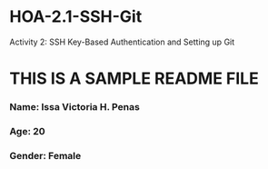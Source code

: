 
# HOA-2.1-SSH-Git
Activity 2: SSH Key-Based Authentication and Setting up Git

# THIS IS A SAMPLE README FILE
### Name: Issa Victoria H. Penas
### Age: 20
### Gender: Female
